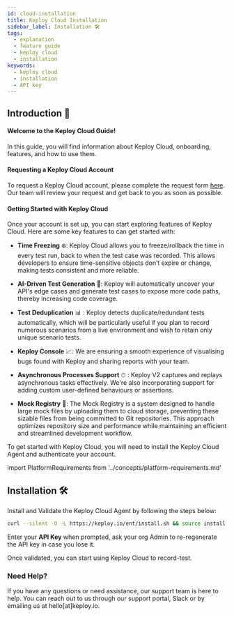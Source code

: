 ```yaml
---
id: cloud-installation
title: Keploy Cloud Installation
sidebar_label: Installation 🛠️
tags:
  - explanation
  - feature guide
  - keploy cloud
  - installation
keywords:
  - keploy cloud
  - installation
  - API key
---
```


## Introduction 📘

#### Welcome to the Keploy Cloud Guide!

In this guide, you will find information about Keploy Cloud, onboarding, features, and how to use them.

#### Requesting a Keploy Cloud Account

To request a Keploy Cloud account, please complete the request form [here](https://forms.gle/jGBbyRyh9H7AKXZX6). Our team will review your request and get back to you as soon as possible.

#### Getting Started with Keploy Cloud

Once your account is set up, you can start exploring features of Keploy Cloud. Here are some key features to can get started with:

- **Time Freezing** ❄️: Keploy Cloud allows you to freeze/rollback the time in every test run, back to when the test case was recorded. This allows developers to ensure time-sensitive objects don’t expire or change, making tests consistent and more reliable.

- **AI-Driven Test Generation** 🧠: Keploy will automatically uncover your API's edge cases and generate test cases to expose more code paths, thereby increasing code coverage.

- **Test Deduplication** 📊 : Keploy detects duplicate/redundant tests automatically, which will be particularly useful if you plan to record numerous scenarios from a live environment and wish to retain only unique scenario tests.

- **Keploy Console** 📈: We are ensuring a smooth experience of visualising bugs found with Keploy and sharing reports with your team.

- **Asynchronous Processes Support** ⏱ : Keploy V2 captures and replays asynchronous tasks effectively. We're also incorporating support for adding custom user-defined behaviours or assertions.

- **Mock Registry** 📂: The Mock Registry is a system designed to handle large mock files by uploading them to cloud storage, preventing these sizable files from being committed to Git repositories. This approach optimizes repository size and performance while maintaining an efficient and streamlined development workflow.

To get started with Keploy Cloud, you will need to install the Keploy Cloud Agent and authenticate your account.

import PlatformRequirements from '../concepts/platform-requirements.md'

<PlatformRequirements/>

## Installation 🛠️

Install and Validate the Keploy Cloud Agent by following the steps below:

```bash
curl --silent -O -L https://keploy.io/ent/install.sh && source install.sh
```

Enter your **API Key** when prompted, ask your org Admin to re-regenerate the API key in case you lose it.

Once validated, you can start using Keploy Cloud to record-test.

### Need Help?

If you have any questions or need assistance, our support team is here to help. You can reach out to us through our support portal, Slack or by emailing us at hello[at]keploy.io.
